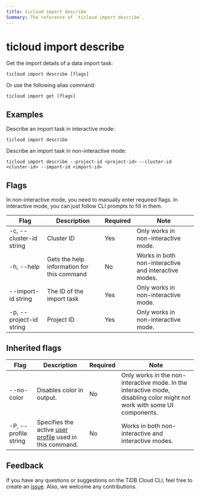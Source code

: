 ```yaml
---
title: ticloud import describe
Summary: The reference of `ticloud import describe`.
---
```


# ticloud import describe

Get the import details of a data import task:

```shell
ticloud import describe [flags]
```

Or use the following alias command:

```shell
ticloud import get [flags]
```

## Examples

Describe an import task in interactive mode:

```shell
ticloud import describe
```

Describe an import task in non-interactive mode:

```shell
ticloud import describe --project-id <project-id> --cluster-id <cluster-id> --import-id <import-id>
```

## Flags

In non-interactive mode, you need to manually enter required flags. In interactive mode, you can just follow CLI prompts to fill in them.

| Flag                    | Description              | Required | Note                             |
|-------------------------|--------------------------|----------|-----------------------------------|
| -c, --cluster-id string | Cluster ID               | Yes      | Only works in non-interactive mode. |
| -h, --help              | Gets the help information for this command | No       | Works in both non-interactive and interactive modes. |
| --import-id string      | The ID of the import task    | Yes      | Only works in non-interactive mode. |
| -p, --project-id string | Project ID               | Yes      | Only works in non-interactive mode. |

## Inherited flags

| Flag                 | Description                                                                               | Required | Note                                                                                                                    |
|----------------------|-------------------------------------------------------------------------------------------|----------|--------------------------------------------------------------------------------------------------------------------------|
| --no-color           | Disables color in output.                                                                  | No       | Only works in the non-interactive mode. In the interactive mode, disabling color might not work with some UI components. |
| -P, --profile string | Specifies the active [user profile](/tidb-cloud/cli-reference.md#user-profile) used in this command. | No       | Works in both non-interactive and interactive modes.                                                                      |

## Feedback

If you have any questions or suggestions on the TiDB Cloud CLI, feel free to create an [issue](https://github.com/tidbcloud/tidbcloud-cli/issues/new/choose). Also, we welcome any contributions.
